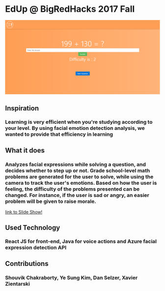 # EdUp @ BigRedHacks 2017 Fall
![alt text](https://github.com/jojokimys/EdUp---BigRedHacks17F/blob/master/edup.png "EdUp Img")
## Inspiration
### Learning is very efficient when you're studying according to your level. By using facial emotion detection analysis, we wanted to provide that efficiency in learning

## What it does
### Analyzes facial expressions while solving a question, and decides whether to step up or not. Grade school-level math problems are generated for the user to solve, while using the camera to track the user's emotions. Based on how the user is feeling, the difficulty of the problems presented can be changed. For instance, if the user is sad or angry, an easier problem will be given to raise morale.
[link to Slide Show!](https://drive.google.com/file/d/1B5BsATgVENUfnY8K4JhY0Ahfqvdb9EBF/view?usp=sharing)

## Used Technology
### React JS for front-end, Java for voice actions and Azure facial expression detection API

## Contributions
### Shouvik Chakraborty, Ye Sung Kim, Dan Selzer, Xavier Zientarski
